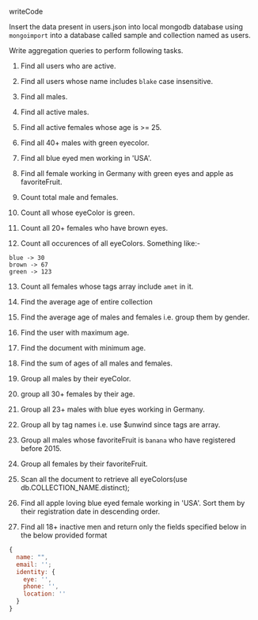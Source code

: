 writeCode

Insert the data present in users.json into local mongodb database using `mongoimport` into a database called sample and collection named as users.

Write aggregation queries to perform following tasks.

1. Find all users who are active.
<!-- var pipeline = [
    {$match: {isActive: true}},
]
db.users.aggregate(pipeline); -->
2. Find all users whose name includes `blake` case insensitive.
<!-- db.users.createIndex({name: "text"})
var pipeline = [
    {$match:{$text:{$search: "blake"}}},
]
db.users.aggregate(pipeline); -->
3. Find all males.
<!-- db.users.createIndex({name: "text"})
var pipeline = [
    {$match:{$text:{$search: "blake"}}},
]
db.users.aggregate(pipeline); -->
4. Find all active males.
<!-- var pipeline = [
    {$match: {gender: "male"}},
    {$match: {isActive: true}},
]
db.users.aggregate(pipeline); -->
5. Find all active females whose age is >= 25.
<!-- var pipeline = [
    {$match: {gender: "female"}},
    {$match: {isActive: true}},
    {$match: {age: {$gt: 25}}}
]
db.users.aggregate(pipeline); -->
6. Find all 40+ males with green eyecolor.
<!-- var pipeline = [
    {$match: {gender: "male"}},
    {$match: {age: {$gte: 40}}},
    {$match: {eyeColor: "green"}}
]
db.users.aggregate(pipeline); -->
7. Find all blue eyed men working in 'USA'.
<!-- var pipeline = [
    {$match: {gender: "male"}},
    {$match: {eyeColor: "blue"}},
    {$match: {"company.location.country" : "USA"}}
]
db.users.aggregate(pipeline); -->
8. Find all female working in Germany with green eyes and apple as favoriteFruit.
<!-- var pipeline = [
    {$match: {gender: "female"}},
    {$match: {eyeColor: "green"}},
    {$match: {favoriteFruit: "apple",}},
    {$match: {"company.location.country" : "Germany"}}
]
db.users.aggregate(pipeline); -->
9. Count total male and females.
<!-- var pipeline = [
    {$group: {_id: "$gender", count: {$sum: 1}} },
]
db.users.aggregate(pipeline); -->
10. Count all whose eyeColor is green.
<!-- var pipeline = [
    {$match: {eyeColor: "green"}},
    {$group: {_id: "$eyeColor", count: {$sum: 1}} },
]
db.users.aggregate(pipeline); -->
11. Count all 20+ females who have brown eyes.
<!-- var pipeline = [
    {$match: {gender: "female"}},
    {$match: {eyeColor: "brown"}},
    {$group: {_id: "$eyeColor", count: {$sum: 1}} },
]
db.users.aggregate(pipeline); -->
12. Count all occurences of all eyeColors.
    Something like:-

```
blue -> 30
brown -> 67
green -> 123
```

<!-- var pipeline = [
    {$group: {_id: "$eyeColor", count: {$sum: 1}} },
]
db.users.aggregate(pipeline); -->

13. Count all females whose tags array include `amet` in it.
<!-- var pipeline = [
    {$match: {gender: 'female'}},
    {$match: {tags: 'amet'}},
    {$group: {_id: '$gender', count: {$sum:1}}}
]
db.users.aggregate(pipeline); -->
14. Find the average age of entire collection
<!-- var pipeline = [
    {$group: {_id: null , averageAge: {$avg: '$age'}}}
]
db.users.aggregate(pipeline); -->
15. Find the average age of males and females i.e. group them by gender.
<!-- var pipeline = [
    {$group: {_id: '$gender' , averageAge: {$avg: '$age'}}}
]
db.users.aggregate(pipeline); -->
16. Find the user with maximum age.
<!-- var pipeline = [
    {$group: {_id: null , maxAge: {$max: '$age'}}}
]
db.users.aggregate(pipeline); -->
17. Find the document with minimum age.
<!-- var pipeline = [
    {$group: {_id: null , maxAge: {$min: '$age'}}}
]
db.users.aggregate(pipeline); -->
18. Find the sum of ages of all males and females.
<!-- var pipeline = [
    {$group: {_id: "$gender", sumOfAge : {$sum : "$age"}}}
]
db.users.aggregate(pipeline); -->
19. Group all males by their eyeColor.
<!-- var pipeline = [
    {$match: { gender:'male'}},
    {$group: {_id:'$eyeColor', count: {$sum:1}}}
]
db.users.aggregate(pipeline); -->
20. group all 30+ females by their age.
<!-- var pipeline = [
    {$match: { gender:'female'}},
    {$match: {age:{$gte: 30}}},
    {$group: {_id: "$age", count: {$sum:1}}}
]
db.users.aggregate(pipeline); -->
21. Group all 23+ males with blue eyes working in Germany.
<!-- var pipeline = [
    {$match: {gender:'male'}},
    {$match: {eyeColor: "blue"}},
    {$match: {"company.location.country" : "Germany"}},
    {$match: {age:{$gte: 23}}},
    {$group: {_id: "$age", count: {$sum:1}}}
]
db.users.aggregate(pipeline); -->
22. Group all by tag names i.e. use \$unwind since tags are array.
<!-- var pipeline = [
    {$unwind : '$tags'},
    {$group : {_id: '$tags', count : {$sum : 1}}}
]
db.users.aggregate(pipeline); -->
23. Group all males whose favoriteFruit is `banana` who have registered before 2015.
<!-- var pipeline = [
    {$match: {gender: "male"}},
    {$match: {favoriteFruit: "banana"}},
    {$project: {
        index:1,
        name:1,
        isActive:1,
        registered:1,
        age:1,
        gender:1,
        eyeColor:1,
        favoriteFruit:1,
        company:1,
        "year":{$year:"$registered"}
    }},
    {$match: {  year:{$lt:  2015} }}
]
db.users.aggregate(pipeline); -->
24. Group all females by their favoriteFruit.
<!-- var pipeline = [
    {$match : {gender: "female"}},
    {$group : {_id : "$favoriteFruit", count : {$sum:1}}}
]
db.users.aggregate(pipeline); -->
25. Scan all the document to retrieve all eyeColors(use db.COLLECTION_NAME.distinct);
<!-- db.users.distinct('eyeColor') -->
26. Find all apple loving blue eyed female working in 'USA'. Sort them by their registration date in descending order.
<!-- var pipeline = [
    {$match: {gender : 'female'}},
    {$match: {favoriteFruit : "apple"}},
    {$match: {eyeColor : "blue"}},
    {$match: {'company.location.country' : "USA"}},
    {$sort: {registered : -1}},
]
db.users.aggregate(pipeline); -->
27. Find all 18+ inactive men and return only the fields specified below in the below provided format

```js
{
  name: "",
  email: '';
  identity: {
    eye: '',
    phone: '',
    location: ''
  }
}
```

<!-- var pipeline = [
    {$match : {gender : "male"}},
    {$match : {isActive : false}},
    {$match : {age : {$gte : 18}}},
    {$project : {
        name : 1,
        email : '$company.email',
        identify : {
            eye : "$eyeColor",
            phone : '$company.phone',
            location : '$company.location.country'
            }
        }
    }
]
db.users.aggregate(pipeline); -->
